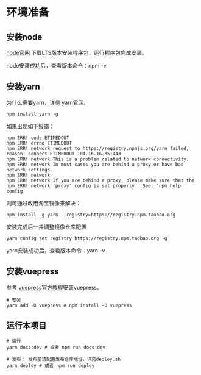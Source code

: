 # 环境准备
## 安装node
[node官网](https://nodejs.org/en/) 下载LTS版本安装程序包，运行程序包完成安装。

node安装成功后，查看版本命令：npm -v

## 安装yarn
为什么需要yarn，详见 [yarn官网](https://yarn.bootcss.com/)。
```
npm install yarn -g
```

如果出现如下报错：
```
npm ERR! code ETIMEDOUT
npm ERR! errno ETIMEDOUT
npm ERR! network request to https://registry.npmjs.org/yarn failed, reason: connect ETIMEDOUT 104.16.16.35:443
npm ERR! network This is a problem related to network connectivity.
npm ERR! network In most cases you are behind a proxy or have bad network settings.
npm ERR! network
npm ERR! network If you are behind a proxy, please make sure that the
npm ERR! network 'proxy' config is set properly.  See: 'npm help config'
```

则可通过改用淘宝镜像来解决：
```
npm install -g yarn --registry=https://registry.npm.taobao.org
```

安装完成后一并调整镜像仓库配置
```
yarn config set registry https://registry.npm.taobao.org -g
```
yarn安装成功后，查看版本命令：yarn -v

## 安装vuepress
参考 [vuepress官方教程](https://www.vuepress.cn/guide/getting-started.html)安装vuepress。
```
# 安装
yarn add -D vuepress # npm install -D vuepress
```

## 运行本项目
```
# 运行
yarn docs:dev # 或者 npm run docs:dev

# 发布： 发布前请配置发布仓库地址，详见deploy.sh
yarn deploy # 或者 npm run deploy
```
